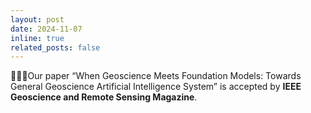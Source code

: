 ```yaml
---
layout: post
date: 2024-11-07
inline: true
related_posts: false
---
```


🎉🎉🎉Our paper “When Geoscience Meets Foundation Models: Towards General Geoscience Artificial Intelligence System” is accepted by **IEEE Geoscience and Remote Sensing Magazine**.